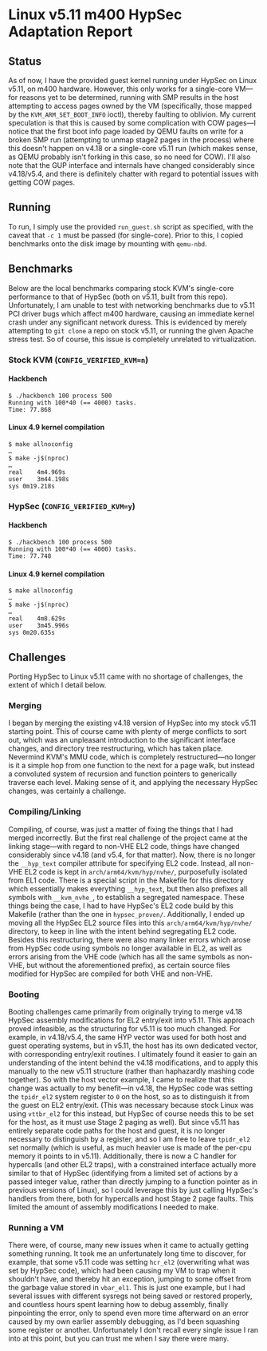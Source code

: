 # Linux v5.11 m400 HypSec Adaptation Report

## Status

As of now, I have the provided guest kernel running under HypSec on Linux v5.11,
on m400 hardware. However, this only works for a single-core VM—for reasons yet
to be determined, running with SMP results in the host attempting to access pages
owned by the VM (specifically, those mapped by the `KVM_ARM_SET_BOOT_INFO` ioctl),
thereby faulting to oblivion. My current speculation is that this is caused by
some complication with COW pages—I notice that the first boot info page loaded
by QEMU faults on write for a broken SMP run (attempting to unmap stage2 pages
in the process) where this doesn't happen on v4.18 or a single-core v5.11 run
(which makes sense, as QEMU probably isn't forking in this case, so no need for
COW). I'll also note that the GUP interface and internals have changed
considerably since v4.18/v5.4, and there is definitely chatter with regard to
potential issues with getting COW pages.

## Running

To run, I simply use the provided `run_guest.sh` script as specified, with the
caveat that `-c 1` must be passed (for single-core). Prior to this, I copied
benchmarks onto the disk image by mounting with `qemu-nbd`.

## Benchmarks

Below are the local benchmarks comparing stock KVM's single-core performance to
that of HypSec (both on v5.11, built from this repo). Unfortunately, I am unable
to test with networking benchmarks due to v5.11 PCI driver bugs which affect
m400 hardware, causing an immediate kernel crash under any significant network
duress. This is evidenced by merely attempting to `git clone` a repo on stock
v5.11, or running the given Apache stress test. So of course, this issue is
completely unrelated to virtualization.

### Stock KVM (`CONFIG_VERIFIED_KVM=n`)

#### Hackbench

```
$ ./hackbench 100 process 500
Running with 100*40 (== 4000) tasks.
Time: 77.868
```

#### Linux 4.9 kernel compilation

```
$ make allnoconfig
…
$ make -j$(nproc)
…
real	4m4.969s
user	3m44.198s
sys	0m19.218s
```

### HypSec (`CONFIG_VERIFIED_KVM=y`)

#### Hackbench

```
$ ./hackbench 100 process 500
Running with 100*40 (== 4000) tasks.
Time: 77.748
```

#### Linux 4.9 kernel compilation

```
$ make allnoconfig
…
$ make -j$(nproc)
…
real	4m8.629s
user	3m45.996s
sys	0m20.635s
```

## Challenges

Porting HypSec to Linux v5.11 came with no shortage of challenges, the extent of
which I detail below.

### Merging

I began by merging the existing v4.18 version of HypSec into my stock v5.11 
starting point. This of course came with plenty of merge conflicts to sort out,
which was an unpleasant introduction to the significant interface changes, and
directory tree restructuring, which has taken place. Nevermind KVM's MMU code,
which is completely restructured—no longer is it a simple hop from one function
to the next for a page walk, but instead a convoluted system of recursion and
function pointers to generically traverse each level. Making sense of it, and
applying the necessary HypSec changes, was certainly a challenge.

### Compiling/Linking

Compiling, of course, was just a matter of fixing the things that I had merged
incorrectly. But the first real challenge of the project came at the linking
stage—with regard to non-VHE EL2 code, things have changed considerably since
v4.18 (and v5.4, for that matter). Now, there is no longer the `__hyp_text`
compiler attribute for specifying EL2 code. Instead, all non-VHE EL2 code is
kept in `arch/arm64/kvm/hyp/nvhe/`, purposefully isolated from EL1 code. There
is a special script in the Makefile for this directory which essentially makes
everything `__hyp_text`, but then also prefixes all symbols with `__kvm_nvhe_`,
to establish a segregated namespace. These things being the case, I had to have
HypSec's EL2 code build by this Makefile (rather than the one in
`hypsec_proven/`. Additionally, I ended up moving all the HypSec EL2 source
files into this `arch/arm64/kvm/hyp/nvhe/` directory, to keep in line with the
intent behind segregating EL2 code. Besides this restructuring, there were also
many linker errors which arose from HypSec code using symbols no longer
available in EL2, as well as errors arising from the VHE code (which has all the
same symbols as non-VHE, but without the aforementioned prefix), as certain
source files modified for HypSec are compiled for both VHE and non-VHE.

### Booting

Booting challenges came primarily from originally trying to merge v4.18 HypSec
assembly modifications for EL2 entry/exit into v5.11. This approach proved
infeasible, as the structuring for v5.11 is too much changed. For example, in
v4.18/v5.4, the same HYP vector was used for both host and guest operating
systems, but in v5.11, the host has its own dedicated vector, with corresponding
entry/exit routines. I ultimately found it easier to gain an understanding of
the intent behind the v4.18 modifications, and to apply this manually to the
new v5.11 structure (rather than haphazardly mashing code together). So with the
host vector example, I came to realize that this change was actually to my
benefit—in v4.18, the HypSec code was setting the `tpidr_el2` system register to
`0` on the host, so as to distinguish it from the guest on EL2 entry/exit. (This
was necessary because stock Linux was using `vttbr_el2` for this instead, but
HypSec of course needs this to be set for the host, as it must use Stage 2
paging as well). But since v5.11 has entirely separate code paths for the host
and guest, it is no longer necessary to distinguish by a register, and so I am
free to leave `tpidr_el2` set normally (which is useful, as much heavier use is
made of the per-cpu memory it points to in v5.11). Additionally, there is now a
C handler for hypercalls (and other EL2 traps), with a constrained interface
actually more similar to that of HypSec (identifying from a limited set of
actions by a passed integer value, rather than directly jumping to a function
pointer as in previous versions of Linux), so I could leverage this by just
calling HypSec's handlers from there, both for hypercalls and host Stage 2 page
faults. This limited the amount of assembly modifications I needed to make.

### Running a VM

There were, of course, many new issues when it came to actually getting
something running. It took me an unfortunately long time to discover, for
example, that some v5.11 code was setting `hcr_el2` (overwriting what was set by
HypSec code), which had been causing my VM to trap when it shouldn't have, and
thereby hit an exception, jumping to some offset from the garbage value stored
in `vbar_el1`. This is just one example, but I had several issues with different
sysregs not being saved or restored properly, and countless hours spent learning
how to debug assembly, finally pinpointing the error, only to spend even more time
afterward on an error caused by my own earlier assembly debugging, as I'd been
squashing some register or another. Unfortunately I don't recall every single issue
I ran into at this point, but you can trust me when I say there were many.

